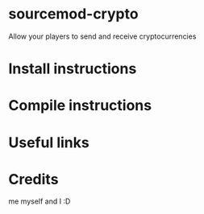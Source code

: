 # sourcemod-crypto
Allow your players to send and receive cryptocurrencies

# Install instructions

# Compile instructions

# Useful links

# Credits
me myself and I :D